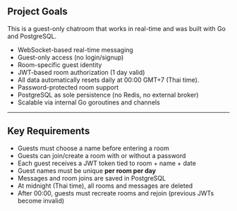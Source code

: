 ## Project Goals

This is a guest-only chatroom that works in real-time and was built with Go and PostgreSQL.

- WebSocket-based real-time messaging
- Guest-only access (no login/signup)
- Room-specific guest identity
- JWT-based room authorization (1 day valid)
- All data automatically resets daily at 00:00 GMT+7 (Thai time).
- Password-protected room support
- PostgreSQL as sole persistence (no Redis, no external broker)
- Scalable via internal Go goroutines and channels

---

## Key Requirements

- Guests must choose a name before entering a room
- Guests can join/create a room with or without a password
- Each guest receives a JWT token tied to room + name + date
- Guest names must be unique **per room per day**
- Messages and room joins are saved in PostgreSQL
- At midnight (Thai time), all rooms and messages are deleted
- After 00:00, guests must recreate rooms and rejoin (previous JWTs become invalid)
